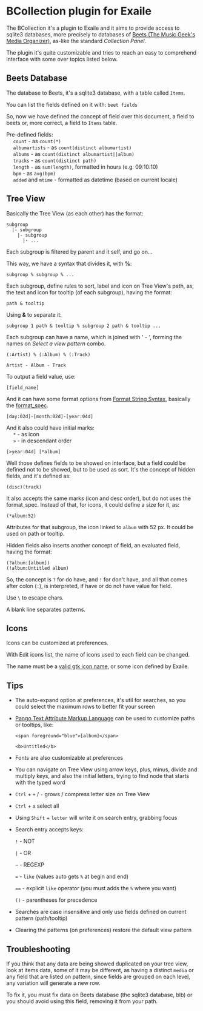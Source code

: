 # BCollection plugin for Exaile
The BCollection it's a plugin to Exaile and it aims to provide access to sqlite3 databases,
more precisely to databases of [Beets (The Music Geek's Media Organizer)](http://beets.io/), 
as-like the standard *Collection Panel*.

The plugin it's quite customizable and tries to reach an easy to comprehend interface with some over topics listed below.

## Beets Database
The database to Beets, it's a sqlite3 database, with a table called `Items`.

You can list the fields defined on it with: `beet fields`  

So, now we have defined the concept of field over this document, a field to beets or, more correct, a field to `Items` table.

Pre-defined fields:
    <br>&emsp; `count` - as `count(*)`
    <br>&emsp; `albumartists` - as `count(distinct albumartist)`
    <br>&emsp; `albums` - as `count(distinct albumartist||album)`
    <br>&emsp; `tracks` - as `count(distinct path)`
    <br>&emsp; `length` - as `sum(length)`, formatted in hours (e.g. 09:10:10)
    <br>&emsp; `bpm` - as `avg(bpm)`
    <br>&emsp; `added` and `mtime` - formatted as datetime (based on current locale)
    
## Tree View
Basically the Tree View (as each other) has the format:

    subgroup
      |- subgroup
        |- subgroup
          |- ...
          
Each subgroup is filtered by parent and it self, and go on...

This way, we have a syntax that divides it, with **%**:

    subgroup % subgroup % ... 

Each subgroup, define rules to sort, label and icon on Tree View's path, as, the text and icon for tooltip (of each subgroup), having the format:

    path & tooltip
    
Using **&** to separate it:

    subgroup 1 path & tooltip % subgroup 2 path & tooltip ...

Each subgroup can have a name, which is joined with ' - ', forming the names on *Select a view pattern* combo. 
    
    (:Artist) % (:Album) % (:Track)
    
    Artist - Album - Track

To output a field value, use:

    [field_name]
    
And it can have some format options from [Format String Syntax](https://docs.python.org/2/library/string.html#format-string-syntax),
basically the [format_spec](https://docs.python.org/2/library/string.html#grammar-token-format-spec).
    
    [day:02d]-[month:02d]-[year:04d]
   
And it also could have initial marks: 
    <br>&emsp; `*` - as icon
    <br>&emsp; `>` - in descendant order

    [>year:04d] [*album]

Well those defines fields to be showed on interface, but a field could be defined not to be showed, but to be used as sort.
It's the concept of hidden fields, and it's defined as:
    
    (disc)(track) 

It also accepts the same marks (icon and desc order), but do not uses the format_spec. 
Instead of that, for icons, it could define a size for it, as:

    (*album:52)
    
Attributes for that subgroup, the icon linked to `album` with 52 px. It could be used on path or tooltip.

Hidden fields also inserts another concept of field, an evaluated field, having the format:

    (?album:[album])
    (!album:Untitled album)

So, the concept is `?` for do have, and `!` for don't have, and all that comes after colon (`:`), is interpreted, if have or do not have value for field.

Use ` \ ` to escape chars.

A blank line separates patterns.

## Icons
Icons can be customized at preferences.

With Edit icons list, the name of icons used to each field can be changed.

The name must be a [valid gtk icon name](https://lazka.github.io/pgi-docs/index.html#Gtk-3.0/classes/Image.html#Gtk.Image.new_from_icon_name), or some icon defined by Exaile.

## Tips
* The auto-expand option at preferences, it's util for searches, so you could select the maximum rows to better fit your screen

* [Pango Text Attribute Markup Language](https://developer.gnome.org/pango/stable/PangoMarkupFormat.html) can be used to customize paths or tooltips, like:

    `<span foreground="blue">[album]</span>`
    
	`<b>Untitled</b>`
	
* Fonts are also customizable at preferences

* You can navigate on Tree View using arrow keys, plus, minus, divide and multiply keys, and also the initial letters, trying to find node that starts with the typed word

* `Ctrl` + `+` / `-` grows / compress letter size on Tree View

* `Ctrl` + `a` select all 

* Using `Shift` + `letter` will write it on search entry, grabbing focus

* Search entry accepts keys:
 
    `!` - NOT
    
    `|` - OR
    
    `~` - REGEXP
    
    `=` - `like` (values auto gets `%` at begin and end)
    
    `==` - explicit `like` operator (you must adds the `%` where you want)
    
    `()` - parentheses for precedence

* Searches are case insensitive and only use fields defined on current pattern (path/tooltip)

* Clearing the patterns (on preferences) restore the default view pattern

## Troubleshooting
If you think that any data are being showed duplicated on your tree view, look at items data, some of it may be different, as having a distinct `media` or any field that are listed on pattern, since fields are grouped on each level, any variation will generate a new row.

To fix it, you must fix data on Beets database (the sqlite3 database, blb) or you should avoid using this field, removing it from your path.

